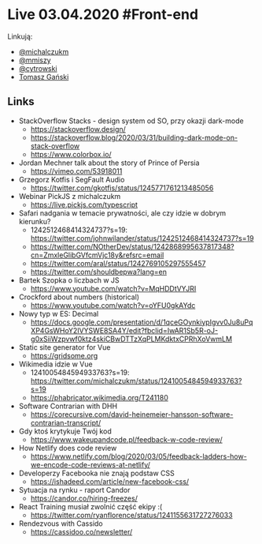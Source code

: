 # Live 03.04.2020 #Front-end

Linkują:
* [@michalczukm](https://twitter.com/michalczukm)
* [@mmiszy](https://twitter.com/mmiszy)
* [@cytrowski](https://twitter.com/cytrowski)
* [Tomasz Gański](https://www.linkedin.com/in/tomaszganski)

## Links

* StackOverflow Stacks - design system od SO, przy okazji dark-mode
  * https://stackoverflow.design/
  * https://stackoverflow.blog/2020/03/31/building-dark-mode-on-stack-overflow
  * https://www.colorbox.io/
* Jordan Mechner talk about the story of Prince of Persia
  * https://vimeo.com/53918011
* Grzegorz Kotfis i SegFault Audio
  * https://twitter.com/gkotfis/status/1245771761213485056
* Webinar PickJS z michalczukm
  * https://live.pickjs.com/typescript
* Safari nadgania w temacie prywatności, ale czy idzie w dobrym kierunku?
  * 1242512468414324737?s=19: https://twitter.com/johnwilander/status/1242512468414324737?s=19
  * https://twitter.com/NOtherDev/status/1242868995637817348?cn=ZmxleGlibGVfcmVjc18y&refsrc=email
  * https://twitter.com/aral/status/1242769105297555457
  * https://twitter.com/shouldbepwa?lang=en
* Bartek Szopka o liczbach w JS
  * https://www.youtube.com/watch?v=MqHDDtVYJRI
* Crockford about numbers (historical)
  * https://www.youtube.com/watch?v=oYFU0gkAYdc
* Nowy typ w ES: Decimal
  * https://docs.google.com/presentation/d/1qceGOynkiypIgvv0Ju8uPqXP4GsWHoY2IVYSWE8SA4Y/edit?fbclid=IwAR1Sb5R-oJ-g0xSiiWzpvwf0ktz4skiCBwDTTzXqPLMKdktxCPRhXoVwmLM
* Static site generator for Vue
  * https://gridsome.org
* Wikimedia idzie w Vue
  * 1241005484594933763?s=19: https://twitter.com/michalczukm/status/1241005484594933763?s=19
  * https://phabricator.wikimedia.org/T241180
* Software Contrarian with DHH
  * https://corecursive.com/david-heinemeier-hansson-software-contrarian-transcript/
* Gdy ktoś krytykuje Twój kod
  * https://www.wakeupandcode.pl/feedback-w-code-review/
* How Netlify does code review
  * https://www.netlify.com/blog/2020/03/05/feedback-ladders-how-we-encode-code-reviews-at-netlify/
* Developerzy Facebooka nie znają podstaw CSS 
  * https://ishadeed.com/article/new-facebook-css/
* Sytuacja na rynku - raport Candor
  * https://candor.co/hiring-freezes/
* React Training musiał zwolnić część ekipy :(
  * https://twitter.com/ryanflorence/status/1241155631727276033
* Rendezvous with Cassido
  * https://cassidoo.co/newsletter/